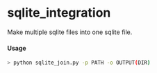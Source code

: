# sqlite_integration
Make multiple sqlite files into one sqlite file.

#### Usage
```sh
> python sqlite_join.py -p PATH -o OUTPUT(DIR)
```
